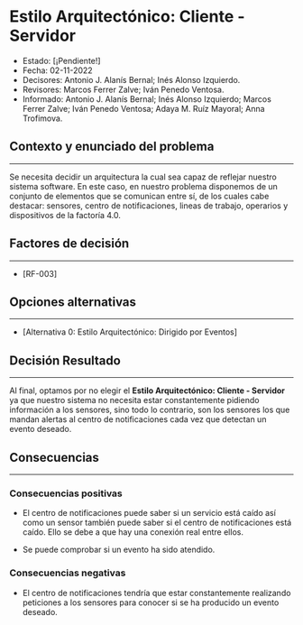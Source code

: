 # Estilo Arquitectónico: Cliente - Servidor

- Estado: [¡Pendiente!]
- Fecha: 02-11-2022
- Decisores: Antonio J. Alanís Bernal; Inés Alonso Izquierdo.
- Revisores: Marcos Ferrer Zalve; Iván Penedo Ventosa.
- Informado: Antonio J. Alanís Bernal; Inés Alonso Izquierdo; Marcos Ferrer Zalve; Iván Penedo Ventosa; Adaya M. Ruíz Mayoral; Anna Trofimova.

## Contexto y enunciado del problema
---
Se necesita decidir un arquitectura la cual sea capaz de reflejar nuestro sistema software. En este caso, en nuestro problema disponemos de un conjunto de elementos que se comunican entre sí, de los cuales cabe destacar: sensores, centro de notificaciones, lineas de trabajo, operarios y dispositivos de la factoría 4.0.

## Factores de decisión
---
- [RF-003]

## Opciones alternativas
---
- [Alternativa 0: Estilo Arquitectónico: Dirigido por Eventos]

## Decisión Resultado
---
Al final, optamos por no elegir el **Estilo Arquitectónico: Cliente - Servidor** ya que nuestro sistema no necesita estar constantemente pidiendo información a los sensores, sino todo lo contrario, son los sensores los que mandan alertas al centro de notificaciones cada vez que detectan un evento deseado.

## Consecuencias
---
### Consecuencias positivas

- El centro de notificaciones puede saber si un servicio está caído así como un sensor también puede saber si el centro de notificaciones está caído. Ello se debe a que hay una conexión real entre ellos.

- Se puede comprobar si un evento ha sido atendido.

### Consecuencias negativas

- El centro de notificaciones tendría que estar constantemente realizando peticiones a los sensores para conocer si se ha producido un evento deseado.
